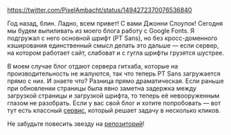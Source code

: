 ﻿https://twitter.com/PixelAmbacht/status/1494272370076536840

Год назад, блин. Ладно, всем привет! С вами Джонни Слоупок! Сегодня мы будем выпиливать из моего блога работу с Google Fonts. Я подгружал с него основной шрифт (PT Sans), но без кросс-доменного кэширования единственный смысл делать это дальше — если сервер, на котором работает сайт, слабоват и с гугла шрифты грузятся шустрее. 

В моем случае блог отдают сервера гитхаба, которые на производительность не жалуются, так что теперь PT Sans загружается прямо с них. И знаете что? Разница прямо драматическая. Если раньше при обновлении страницы была явно заметна задержка между загрузкой страницы и загрузкой шрифта, то теперь её невооруженным глазом не разобрать. Если у вас свой блог и хотите попробовать — вот тут есть классный [сервис](https://google-webfonts-helper.herokuapp.com/fonts), который решает задачу в несколько кликов.

Не забудьте повесить звезду на [репозиторий](https://github.com/majodev/google-webfonts-helper)!